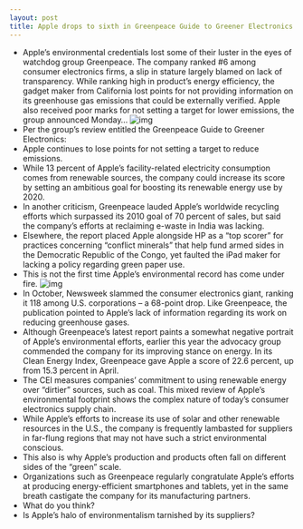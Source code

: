 ```yaml
---
layout: post
title: Apple drops to sixth in Greenpeace Guide to Greener Electronics
---
```

* Apple’s environmental credentials lost some of their luster in the eyes of watchdog group Greenpeace. The company ranked #6 among consumer electronics firms, a slip in stature largely blamed on lack of transparency. While ranking high in product’s energy efficiency, the gadget maker from California lost points for not providing information on its greenhouse gas emissions that could be externally verified. Apple also received poor marks for not setting a target for lower emissions, the group announced Monday…
![img](http://media.idownloadblog.com/wp-content/uploads/2012/10/Apple-green-logo-small.jpg)
* Per the group’s review entitled the Greenpeace Guide to Greener Electronics:
* Apple continues to lose points for not setting a target to reduce emissions.
* While 13 percent of Apple’s facility-related electricity consumption comes from renewable sources, the company could increase its score by setting an ambitious goal for boosting its renewable energy use by 2020.
* In another criticism, Greenpeace lauded Apple’s worldwide recycling efforts which surpassed its 2010 goal of 70 percent of sales, but said the company’s efforts at reclaiming e-waste in India was lacking.
* Elsewhere, the report placed Apple alongside HP as a “top scorer” for practices concerning “conflict minerals” that help fund armed sides in the Democratic Republic of the Congo, yet faulted the iPad maker for lacking a policy regarding green paper use.
* This is not the first time Apple’s environmental record has come under fire.
![img](http://media.idownloadblog.com/wp-content/uploads/2012/07/apple-green.jpg)
* In October, Newsweek slammed the consumer electronics giant, ranking it 118 among U.S. corporations – a 68-point drop. Like Greenpeace, the publication pointed to Apple’s lack of information regarding its work on reducing greenhouse gases.
* Although Greenpeace’s latest report paints a somewhat negative portrait of Apple’s environmental efforts, earlier this year the advocacy group commended the company for its improving stance on energy. In its Clean Energy Index, Greenpeace gave Apple a score of 22.6 percent, up from 15.3 percent in April.
* The CEI measures companies’ commitment to using renewable energy over “dirtier” sources, such as coal. This mixed review of Apple’s environmental footprint shows the complex nature of today’s consumer electronics supply chain.
* While Apple’s efforts to increase its use of solar and other renewable resources in the U.S., the company is frequently lambasted for suppliers in far-flung regions that may not have such a strict environmental conscious.
* This also is why Apple’s production and products often fall on different sides of the “green” scale.
* Organizations such as Greenpeace regularly congratulate Apple’s efforts at producing energy-efficient smartphones and tablets, yet in the same breath castigate the company for its manufacturing partners.
* What do you think?
* Is Apple’s halo of environmentalism tarnished by its suppliers?

